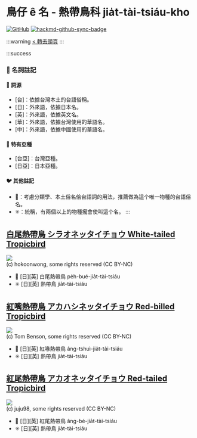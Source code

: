# 鳥仔 ê 名 - 熱帶鳥科 jia̍t-tài-tsiáu-kho

[![GitHub](https://img.shields.io/badge/GitHub-black?logo=github)](https://github.com/siansiansu/tsiau-a-e-mia)
[![hackmd-github-sync-badge](https://hackmd.io/VqGX51LoTiWPhvJIsHn5NA/badge)](https://hackmd.io/VqGX51LoTiWPhvJIsHn5NA)

:::warning
[< 轉去頭頁](https://hackmd.io/@siansiansu/Hy4VzNvha)
:::

:::success
### 📖 名詞註記

#### 📎 詞源

- [台]：依據台灣本土的台語俗稱。
- [日]：外來語，依據日本名。
- [英]：外來語，依據英文名。
- [華]：外來語，依據台灣使用的華語名。
- [中]：外來語，依據中國使用的華語名。

#### 🎏 特有亞種

- [台亞]：台灣亞種。
- [日亞]：日本亞種。

#### 🐦 其他註記

- 🎯：考慮分類學、本土俗名佮台語詞的用法，推薦做為這个唯一物種的台語俗名。
- ✳️：統稱，有兩個以上的物種攏會使叫這个名。
:::

## [白尾熱帶鳥 シラオネッタイチョウ White-tailed Tropicbird](https://ebird.org/species/whttro)

![](https://inaturalist-open-data.s3.amazonaws.com/photos/58912831/medium.jpg)
<br/>
(c) hokoonwong, some rights reserved (CC BY-NC)

- 🎯 [日][英] 白尾熱帶鳥 pe̍h-bué-jia̍t-tài-tsiáu
- ✳️ [日][英] 熱帶鳥 jia̍t-tài-tsiáu

## [紅嘴熱帶鳥 アカハシネッタイチョウ Red-billed Tropicbird](https://ebird.org/species/rebtro)

![](https://inaturalist-open-data.s3.amazonaws.com/photos/161427459/medium.jpg)
<br/>
(c) Tom Benson, some rights reserved (CC BY-NC)

- 🎯 [日][英] 紅喙熱帶鳥 âng-tshuì-jia̍t-tài-tsiáu
- ✳️ [日][英] 熱帶鳥 jia̍t-tài-tsiáu


## [紅尾熱帶鳥 アカオネッタイチョウ Red-tailed Tropicbird](https://ebird.org/species/rettro)

![](https://inaturalist-open-data.s3.amazonaws.com/photos/59723853/medium.jpg)
<br/>
(c) juju98, some rights reserved (CC BY-NC)

- 🎯 [日][英] 紅尾熱帶鳥 âng-bé-jia̍t-tài-tsiáu
- ✳️ [日][英] 熱帶鳥 jia̍t-tài-tsiáu
